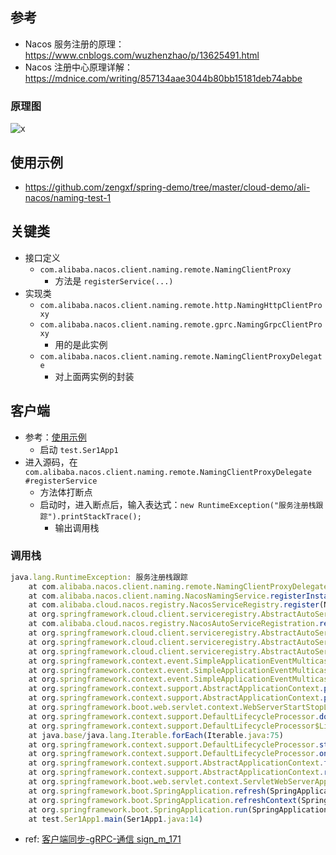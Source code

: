 ## 参考
- Nacos 服务注册的原理： https://www.cnblogs.com/wuzhenzhao/p/13625491.html
- Nacos 注册中心原理详解： https://mdnice.com/writing/857134aae3044b80bb15181deb74abbe

### 原理图
![x](https://img2020.cnblogs.com/blog/1383365/202009/1383365-20200908194923223-29413080.png)


## 使用示例
- https://github.com/zengxf/spring-demo/tree/master/cloud-demo/ali-nacos/naming-test-1


## 关键类
- 接口定义
  - `com.alibaba.nacos.client.naming.remote.NamingClientProxy`
    - 方法是 `registerService(...)`
- 实现类
  - `com.alibaba.nacos.client.naming.remote.http.NamingHttpClientProxy`
  - `com.alibaba.nacos.client.naming.remote.gprc.NamingGrpcClientProxy`
    - 用的是此实例
  - `com.alibaba.nacos.client.naming.remote.NamingClientProxyDelegate`
    - 对上面两实例的封装


## 客户端
- 参考：[使用示例](#使用示例)
  - 启动 `test.Ser1App1`
- 进入源码，在 `com.alibaba.nacos.client.naming.remote.NamingClientProxyDelegate #registerService`
  - 方法体打断点
  - 启动时，进入断点后，输入表达式：`new RuntimeException("服务注册栈跟踪").printStackTrace();`
    - 输出调用栈

### 调用栈
```js
java.lang.RuntimeException: 服务注册栈跟踪
	at com.alibaba.nacos.client.naming.remote.NamingClientProxyDelegate.registerService(NamingClientProxyDelegate.java:98)
	at com.alibaba.nacos.client.naming.NacosNamingService.registerInstance(NacosNamingService.java:143)
	at com.alibaba.cloud.nacos.registry.NacosServiceRegistry.register(NacosServiceRegistry.java:75)
	at org.springframework.cloud.client.serviceregistry.AbstractAutoServiceRegistration.register(AbstractAutoServiceRegistration.java:264)
	at com.alibaba.cloud.nacos.registry.NacosAutoServiceRegistration.register(NacosAutoServiceRegistration.java:78)
	at org.springframework.cloud.client.serviceregistry.AbstractAutoServiceRegistration.start(AbstractAutoServiceRegistration.java:156)
	at org.springframework.cloud.client.serviceregistry.AbstractAutoServiceRegistration.onApplicationEvent(AbstractAutoServiceRegistration.java:119)
	at org.springframework.cloud.client.serviceregistry.AbstractAutoServiceRegistration.onApplicationEvent(AbstractAutoServiceRegistration.java:49)
	at org.springframework.context.event.SimpleApplicationEventMulticaster.doInvokeListener(SimpleApplicationEventMulticaster.java:176)
	at org.springframework.context.event.SimpleApplicationEventMulticaster.invokeListener(SimpleApplicationEventMulticaster.java:169)
	at org.springframework.context.event.SimpleApplicationEventMulticaster.multicastEvent(SimpleApplicationEventMulticaster.java:143)
	at org.springframework.context.support.AbstractApplicationContext.publishEvent(AbstractApplicationContext.java:413)
	at org.springframework.context.support.AbstractApplicationContext.publishEvent(AbstractApplicationContext.java:370)
	at org.springframework.boot.web.servlet.context.WebServerStartStopLifecycle.start(WebServerStartStopLifecycle.java:47)
	at org.springframework.context.support.DefaultLifecycleProcessor.doStart(DefaultLifecycleProcessor.java:178)
	at org.springframework.context.support.DefaultLifecycleProcessor$LifecycleGroup.start(DefaultLifecycleProcessor.java:356)
	at java.base/java.lang.Iterable.forEach(Iterable.java:75)
	at org.springframework.context.support.DefaultLifecycleProcessor.startBeans(DefaultLifecycleProcessor.java:155)
	at org.springframework.context.support.DefaultLifecycleProcessor.onRefresh(DefaultLifecycleProcessor.java:123)
	at org.springframework.context.support.AbstractApplicationContext.finishRefresh(AbstractApplicationContext.java:932)
	at org.springframework.context.support.AbstractApplicationContext.refresh(AbstractApplicationContext.java:587)
	at org.springframework.boot.web.servlet.context.ServletWebServerApplicationContext.refresh(ServletWebServerApplicationContext.java:146)
	at org.springframework.boot.SpringApplication.refresh(SpringApplication.java:730)
	at org.springframework.boot.SpringApplication.refreshContext(SpringApplication.java:432)
	at org.springframework.boot.SpringApplication.run(SpringApplication.java:308)
	at test.Ser1App1.main(Ser1App1.java:14)
```

- ref: [客户端同步-gRPC-通信 sign_m_171](客户端同步.md#gRPC-通信)